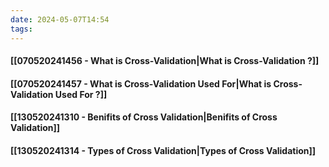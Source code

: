 ```yaml
---
date: 2024-05-07T14:54
tags: 
---
```

#### [[070520241456 - What is Cross-Validation|What is Cross-Validation ?]]
#### [[070520241457 - What is Cross-Validation Used For|What is Cross-Validation Used For ?]]
#### [[130520241310 - Benifits of Cross Validation|Benifits of Cross Validation]]
#### [[130520241314 - Types of Cross Validation|Types of Cross Validation]]